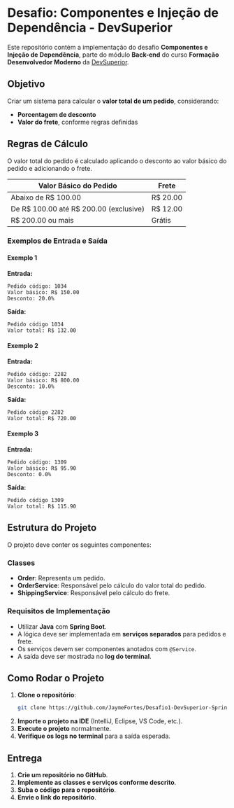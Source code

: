 # Desafio: Componentes e Injeção de Dependência - DevSuperior

Este repositório contém a implementação do desafio **Componentes e Injeção de Dependência**, parte do módulo **Back-end** do curso **Formação Desenvolvedor Moderno** da [DevSuperior](https://devsuperior.com.br).

## Objetivo

Criar um sistema para calcular o **valor total de um pedido**, considerando:
- **Porcentagem de desconto**
- **Valor do frete**, conforme regras definidas

## Regras de Cálculo

O valor total do pedido é calculado aplicando o desconto ao valor básico do pedido e adicionando o frete.

| Valor Básico do Pedido | Frete |
|-------------------------|-------|
| Abaixo de R$ 100.00    | R$ 20.00 |
| De R$ 100.00 até R$ 200.00 (exclusive) | R$ 12.00 |
| R$ 200.00 ou mais      | Grátis |

### Exemplos de Entrada e Saída

#### **Exemplo 1**
**Entrada:**
```
Pedido código: 1034
Valor básico: R$ 150.00
Desconto: 20.0%
```
**Saída:**
```
Pedido código 1034
Valor total: R$ 132.00
```

#### **Exemplo 2**
**Entrada:**
```
Pedido código: 2282
Valor básico: R$ 800.00
Desconto: 10.0%
```
**Saída:**
```
Pedido código 2282
Valor total: R$ 720.00
```

#### **Exemplo 3**
**Entrada:**
```
Pedido código: 1309
Valor básico: R$ 95.90
Desconto: 0.0%
```
**Saída:**
```
Pedido código 1309
Valor total: R$ 115.90
```

## Estrutura do Projeto

O projeto deve conter os seguintes componentes:

### **Classes**
- **Order**: Representa um pedido.
- **OrderService**: Responsável pelo cálculo do valor total do pedido.
- **ShippingService**: Responsável pelo cálculo do frete.

### **Requisitos de Implementação**

- Utilizar **Java** com **Spring Boot**.
- A lógica deve ser implementada em **serviços separados** para pedidos e frete.
- Os serviços devem ser componentes anotados com `@Service`.
- A saída deve ser mostrada no **log do terminal**.

## Como Rodar o Projeto

1. **Clone o repositório**:
   ```sh
   git clone https://github.com/JaymeFortes/Desafio1-DevSuperior-Springboot.git
   ```
2. **Importe o projeto na IDE** (IntelliJ, Eclipse, VS Code, etc.).
3. **Execute o projeto** normalmente.
4. **Verifique os logs no terminal** para a saída esperada.

## Entrega

1. **Crie um repositório no GitHub**.
2. **Implemente as classes e serviços conforme descrito**.
3. **Suba o código para o repositório**.
4. **Envie o link do repositório**.



